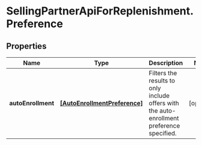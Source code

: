 # SellingPartnerApiForReplenishment.Preference

## Properties

Name | Type | Description | Notes
------------ | ------------- | ------------- | -------------
**autoEnrollment** | [**[AutoEnrollmentPreference]**](AutoEnrollmentPreference.md) | Filters the results to only include offers with the auto-enrollment preference specified. | [optional] 


